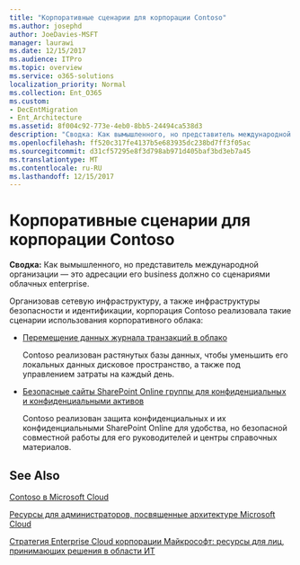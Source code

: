 ```yaml
---
title: "Корпоративные сценарии для корпорации Contoso"
ms.author: josephd
author: JoeDavies-MSFT
manager: laurawi
ms.date: 12/15/2017
ms.audience: ITPro
ms.topic: overview
ms.service: o365-solutions
localization_priority: Normal
ms.collection: Ent_O365
ms.custom:
- DecEntMigration
- Ent_Architecture
ms.assetid: 8f004c92-773e-4eb0-8bb5-24494ca538d3
description: "Сводка: Как вымышленного, но представитель международной организации — это адресации его business должно со сценариями облачных enterprise."
ms.openlocfilehash: ff520c317fe4137b5e683935dc238bd7ff3f05ac
ms.sourcegitcommit: d31cf57295e8f3d798ab971d405baf3bd3eb7a45
ms.translationtype: MT
ms.contentlocale: ru-RU
ms.lasthandoff: 12/15/2017
---
```

# <a name="enterprise-scenarios-for-the-contoso-corporation"></a>Корпоративные сценарии для корпорации Contoso

 **Сводка:** Как вымышленного, но представитель международной организации — это адресации его business должно со сценариями облачных enterprise.
  
Организовав сетевую инфраструктуру, а также инфраструктуры безопасности и идентификации, корпорация Contoso реализовала такие сценарии использования корпоративного облака:
  
- [Перемещение данных журнала транзакций в облако](moving-historical-transaction-data-to-the-cloud.md)
    
    Contoso реализован растянутых базы данных, чтобы уменьшить его локальных данных дисковое пространство, а также под управлением затраты на каждый день.
    
- [Безопасные сайты SharePoint Online группы для конфиденциальных и конфиденциальными активов](secure-sharepoint-online-team-sites-for-sensitive-and-highly-confidential-assets.md)
    
    Contoso реализован защита конфиденциальных и их конфиденциальными SharePoint Online для удобства, но безопасной совместной работы для его руководителей и центры справочных материалов.
    
## <a name="see-also"></a>See Also

[Contoso в Microsoft Cloud](contoso-in-the-microsoft-cloud.md)
  
[Ресурсы для администраторов, посвященные архитектуре Microsoft Cloud](microsoft-cloud-it-architecture-resources.md)

[Стратегия Enterprise Cloud корпорации Майкрософт: ресурсы для лиц, принимающих решения в области ИТ](https://sway.com/FJ2xsyWtkJc2taRD)



